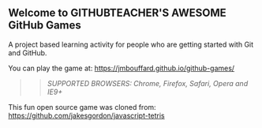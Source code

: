 ## Welcome to GITHUBTEACHER'S AWESOME GitHub Games

A project based learning activity for people who are getting started with Git and GitHub.

You can play the game at: https://jmbouffard.github.io/github-games/

>> _*SUPPORTED BROWSERS*: Chrome, Firefox, Safari, Opera and IE9+_

This fun open source game was cloned from: https://github.com/jakesgordon/javascript-tetris
